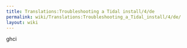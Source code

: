 ```yaml
---
title: Translations:Troubleshooting a Tidal install/4/de
permalink: wiki/Translations:Troubleshooting_a_Tidal_install/4/de/
layout: wiki
---
```


ghci
